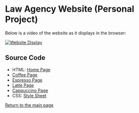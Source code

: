 # Law Agency Website (Personal Project)

Below is a video of the website as it displays in the browser:


[![Website Display](https://yt-embed.herokuapp.com/embed?v=KtciOYQrbS8l)](https://www.youtube.com/watch?v=KtciOYQrbS8l-Y "Coffee Website")


## Source Code
- HTML: [Home Page](https://github.com/lizz02/cis110-p3/blob/main/p3/home.html)
- [Coffee Page](https://github.com/lizz02/cis110-p3/blob/main/p3/coffee.html)
- [Espresso Page](https://github.com/lizz02/cis110-p3/blob/main/p3/espresso.html)
- [Latte Page](https://github.com/lizz02/cis110-p3/blob/main/p3/latte.html)
- [Cappuccino Page](https://github.com/lizz02/cis110-p3/blob/main/p3/cappuccino.html)
- CSS: [Style Sheet](https://github.com/lizz02/cis110-p3/blob/main/p3/p3.css)



[Return to the main page](https://lizz02.github.io/)
